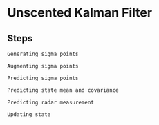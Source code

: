 # Unscented Kalman Filter

## Steps

    Generating sigma points

    Augmenting sigma points

    Predicting sigma points

    Predicting state mean and covariance

    Predicting radar measurement

    Updating state

